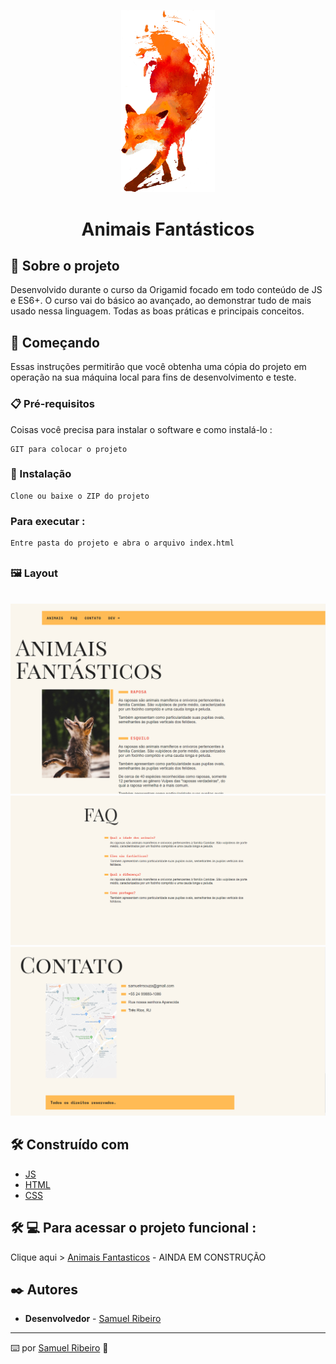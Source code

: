<p align='center'><img width='150' src="./assets/.github/capa.png"></p>
<h1 align='center'>Animais Fantásticos</h1>
<p align='center'>
</p>

## 🚀 Sobre o projeto

Desenvolvido durante o curso da Origamid focado em todo conteúdo de JS e ES6+. O curso vai do básico ao avançado, ao demonstrar tudo de mais usado nessa linguagem. Todas as boas práticas e principais conceitos.

## 🚀 Começando

Essas instruções permitirão que você obtenha uma cópia do projeto em operação na sua máquina local para fins de desenvolvimento e teste.

### 📋 Pré-requisitos

Coisas você precisa para instalar o software e como instalá-lo :

```
GIT para colocar o projeto
```

### 🔧 Instalação

```
Clone ou baixe o ZIP do projeto
```

### Para executar :

```
Entre pasta do projeto e abra o arquivo index.html
```

## <h3> 🖼️ Layout</h3>

<br>

 <img src="./assets/.github/layout1.png">
    <br>
 <img src="./assets/.github/layout2.png">
    <br>
 <img src="./assets/.github/layout3.png">
    <br>

## 🛠️ Construído com

- [JS](https://developer.mozilla.org/pt-BR/docs/Web/JavaScript)
- [HTML](https://developer.mozilla.org/pt-BR/docs/Web/HTML)
- [CSS](https://www.w3schools.com/css/)

## 🛠 💻 Para acessar o projeto funcional :

<p>

Clique aqui > [Animais Fantasticos](https://animaisfantasticos-samuelrrs.netlify.app/) - AINDA EM CONSTRUÇÃO

<p>

## ✒️ Autores

- **Desenvolvedor** - [Samuel Ribeiro](https://github.com/samuelrrs)

---

⌨️ por [Samuel Ribeiro](https://github.com/samuelrrs) 🚀
